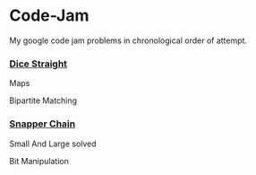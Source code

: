 # Code-Jam
My google code jam problems in chronological order of attempt.

### [Dice Straight](https://code.google.com/codejam/contest/6314486/dashboard)
Maps

Bipartite Matching

### [Snapper Chain](https://code.google.com/codejam/contest/433101/dashboard)
Small And Large solved

Bit Manipulation




